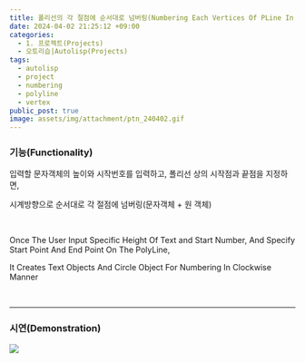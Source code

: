 ```yaml
---
title: 폴리선의 각 절점에 순서대로 넘버링(Numbering Each Vertices Of PLine In Sequence)
date: 2024-04-02 21:25:12 +09:00
categories:
  - 1. 프로젝트(Projects)
  - 오토리습|Autolisp(Projects)
tags:
  - autolisp
  - project
  - numbering
  - polyline
  - vertex
public_post: true
image: assets/img/attachment/ptn_240402.gif
---
```

### 기능(Functionality)

입력할 문자객체의 높이와 시작번호를 입력하고, 폴리선 상의 시작점과 끝점을 지정하면,

시계방향으로 순서대로 각 절점에 넘버링(문자객체 + 원 객체)

<br>

Once The User Input Specific Height Of Text and Start Number, And Specify Start Point And End Point On The PolyLine,

It Creates Text Objects And Circle Object For Numbering In Clockwise Manner

<br>
<hr>

### 시연(Demonstration)
![](assets/img/attachment/ptn_240402.gif)